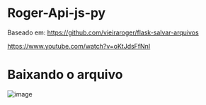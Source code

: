 # Roger-Api-js-py

Baseado em: https://github.com/vieiraroger/flask-salvar-arquivos

https://www.youtube.com/watch?v=oKtJdsFfNnI

# Baixando o arquivo
![image](https://user-images.githubusercontent.com/1613816/131062213-13b9a8da-bd06-4e9a-9dbd-631c609ef962.png)

